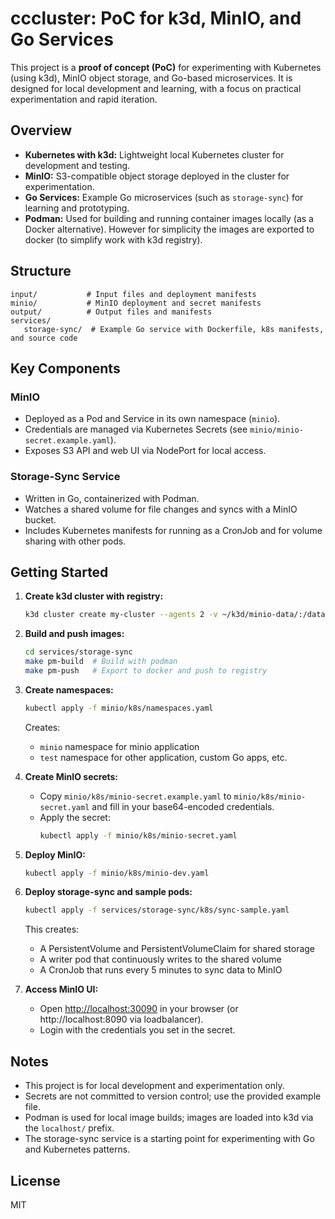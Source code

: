 # cccluster: PoC for k3d, MinIO, and Go Services

This project is a **proof of concept (PoC)** for experimenting with Kubernetes (using k3d), MinIO object storage, and Go-based microservices. It is designed for local development and learning, with a focus on practical experimentation and rapid iteration.

## Overview

- **Kubernetes with k3d:** Lightweight local Kubernetes cluster for development and testing.
- **MinIO:** S3-compatible object storage deployed in the cluster for experimentation.
- **Go Services:** Example Go microservices (such as `storage-sync`) for learning and prototyping.
- **Podman:** Used for building and running container images locally (as a Docker alternative). However for simplicity the images are exported to docker (to simplify work with k3d registry).

## Structure

```
input/           # Input files and deployment manifests
minio/           # MinIO deployment and secret manifests
output/          # Output files and manifests
services/
   storage-sync/  # Example Go service with Dockerfile, k8s manifests, and source code
```

## Key Components

### MinIO
- Deployed as a Pod and Service in its own namespace (`minio`).
- Credentials are managed via Kubernetes Secrets (see `minio/minio-secret.example.yaml`).
- Exposes S3 API and web UI via NodePort for local access.

### Storage-Sync Service
- Written in Go, containerized with Podman.
- Watches a shared volume for file changes and syncs with a MinIO bucket.
- Includes Kubernetes manifests for running as a CronJob and for volume sharing with other pods.

## Getting Started

1. **Create k3d cluster with registry:**
   ```sh
   k3d cluster create my-cluster --agents 2 -v ~/k3d/minio-data/:/data --registry-create myregistry.localhost:5000 -p 8090:80@loadbalancer
   ```

2. **Build and push images:**
   ```sh
   cd services/storage-sync
   make pm-build  # Build with podman
   make pm-push   # Export to docker and push to registry
   ```

3. **Create namespaces:**
   ```sh
   kubectl apply -f minio/k8s/namespaces.yaml
   ```
   Creates:
   - `minio` namespace for minio application
   - `test` namespace for other application, custom Go apps, etc. 

4. **Create MinIO secrets:**
   - Copy `minio/k8s/minio-secret.example.yaml` to `minio/k8s/minio-secret.yaml` and fill in your base64-encoded credentials.
   - Apply the secret:
     ```sh
     kubectl apply -f minio/k8s/minio-secret.yaml
     ```

5. **Deploy MinIO:**
   ```sh
   kubectl apply -f minio/k8s/minio-dev.yaml
   ```

6. **Deploy storage-sync and sample pods:**
   ```sh
   kubectl apply -f services/storage-sync/k8s/sync-sample.yaml
   ```
   
   This creates:
   - A PersistentVolume and PersistentVolumeClaim for shared storage
   - A writer pod that continuously writes to the shared volume
   - A CronJob that runs every 5 minutes to sync data to MinIO

7. **Access MinIO UI:**
   - Open [http://localhost:30090](http://localhost:30090) in your browser (or http://localhost:8090 via loadbalancer).
   - Login with the credentials you set in the secret.


## Notes
- This project is for local development and experimentation only.
- Secrets are not committed to version control; use the provided example file.
- Podman is used for local image builds; images are loaded into k3d via the `localhost/` prefix.
- The storage-sync service is a starting point for experimenting with Go and Kubernetes patterns.

## License
MIT
